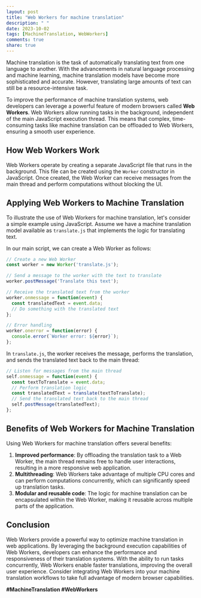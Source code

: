 ```yaml
---
layout: post
title: "Web Workers for machine translation"
description: " "
date: 2023-10-02
tags: [MachineTranslation, WebWorkers]
comments: true
share: true
---
```


Machine translation is the task of automatically translating text from one language to another. With the advancements in natural language processing and machine learning, machine translation models have become more sophisticated and accurate. However, translating large amounts of text can still be a resource-intensive task.

To improve the performance of machine translation systems, web developers can leverage a powerful feature of modern browsers called **Web Workers**. Web Workers allow running tasks in the background, independent of the main JavaScript execution thread. This means that complex, time-consuming tasks like machine translation can be offloaded to Web Workers, ensuring a smooth user experience.

## How Web Workers Work

Web Workers operate by creating a separate JavaScript file that runs in the background. This file can be created using the `Worker` constructor in JavaScript. Once created, the Web Worker can receive messages from the main thread and perform computations without blocking the UI.

## Applying Web Workers to Machine Translation

To illustrate the use of Web Workers for machine translation, let's consider a simple example using JavaScript. Assume we have a machine translation model available as `translate.js` that implements the logic for translating text.

In our main script, we can create a Web Worker as follows:

```javascript
// Create a new Web Worker
const worker = new Worker('translate.js');

// Send a message to the worker with the text to translate
worker.postMessage('Translate this text');

// Receive the translated text from the worker
worker.onmessage = function(event) {
  const translatedText = event.data;
  // Do something with the translated text
};

// Error handling
worker.onerror = function(error) {
  console.error(`Worker error: ${error}`);
};
```

In `translate.js`, the worker receives the message, performs the translation, and sends the translated text back to the main thread:

```javascript
// Listen for messages from the main thread
self.onmessage = function(event) {
  const textToTranslate = event.data;
  // Perform translation logic
  const translatedText = translate(textToTranslate);
  // Send the translated text back to the main thread
  self.postMessage(translatedText);
};
```

## Benefits of Web Workers for Machine Translation

Using Web Workers for machine translation offers several benefits:
1. **Improved performance**: By offloading the translation task to a Web Worker, the main thread remains free to handle user interactions, resulting in a more responsive web application.
2. **Multithreading**: Web Workers take advantage of multiple CPU cores and can perform computations concurrently, which can significantly speed up translation tasks.
3. **Modular and reusable code**: The logic for machine translation can be encapsulated within the Web Worker, making it reusable across multiple parts of the application.

## Conclusion

Web Workers provide a powerful way to optimize machine translation in web applications. By leveraging the background execution capabilities of Web Workers, developers can enhance the performance and responsiveness of their translation systems. With the ability to run tasks concurrently, Web Workers enable faster translations, improving the overall user experience. Consider integrating Web Workers into your machine translation workflows to take full advantage of modern browser capabilities.

**#MachineTranslation #WebWorkers**